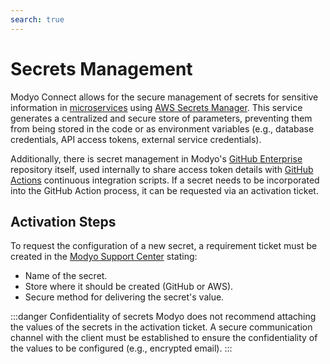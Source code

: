 ```yaml
---
search: true
---
```


# Secrets Management

Modyo Connect allows for the secure management of secrets for sensitive information in [microservices](/en/architecture/patterns/microservice.html) using [AWS Secrets Manager](https://aws.amazon.com/secrets-manager). This service generates a centralized and secure store of parameters, preventing them from being stored in the code or as environment variables (e.g., database credentials, API access tokens, external service credentials).

Additionally, there is secret management in Modyo's [GitHub Enterprise](https://github.com/enterprise) repository itself, used internally to share access token details with [GitHub Actions](https://github.com/features/actions) continuous integration scripts. If a secret needs to be incorporated into the GitHub Action process, it can be requested via an activation ticket.

## Activation Steps

To request the configuration of a new secret, a requirement ticket must be created in the [Modyo Support Center](https://support.modyo.com) stating:

- Name of the secret.
- Store where it should be created (GitHub or AWS).
- Secure method for delivering the secret's value.

:::danger Confidentiality of secrets
Modyo does not recommend attaching the values of the secrets in the activation ticket. A secure communication channel with the client must be established to ensure the confidentiality of the values to be configured (e.g., encrypted email).
:::